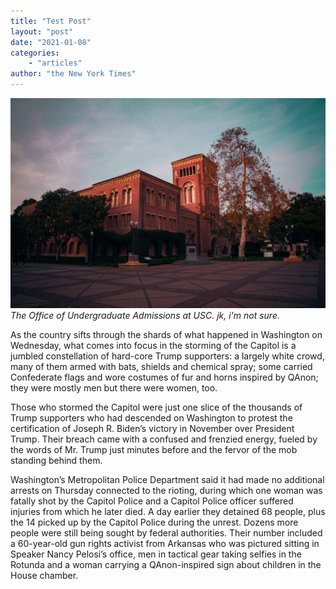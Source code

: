 ```yaml
---
title: "Test Post"
layout: "post"
date: "2021-01-08"
categories: 
    - "articles"
author: "the New York Times"
---
```

![USC](/images/usc.jpg)
*The Office of Undergraduate Admissions at USC. jk, i'm not sure.*

As the country sifts through the shards of what happened in Washington on Wednesday, what comes into focus in the storming of the Capitol is a jumbled constellation of hard-core Trump supporters: a largely white crowd, many of them armed with bats, shields and chemical spray; some carried Confederate flags and wore costumes of fur and horns inspired by QAnon; they were mostly men but there were women, too.

Those who stormed the Capitol were just one slice of the thousands of Trump supporters who had descended on Washington to protest the certification of Joseph R. Biden’s victory in November over President Trump. Their breach came with a confused and frenzied energy, fueled by the words of Mr. Trump just minutes before and the fervor of the mob standing behind them.

Washington’s Metropolitan Police Department said it had made no additional arrests on Thursday connected to the rioting, during which one woman was fatally shot by the Capitol Police and a Capitol Police officer suffered injuries from which he later died. A day earlier they detained 68 people, plus the 14 picked up by the Capitol Police during the unrest. Dozens more people were still being sought by federal authorities. Their number included a 60-year-old gun rights activist from Arkansas who was pictured sitting in Speaker Nancy Pelosi’s office, men in tactical gear taking selfies in the Rotunda and a woman carrying a QAnon-inspired sign about children in the House chamber.